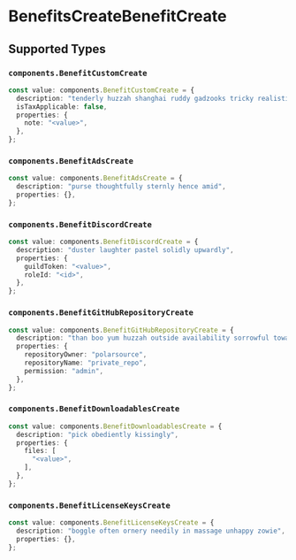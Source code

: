 # BenefitsCreateBenefitCreate


## Supported Types

### `components.BenefitCustomCreate`

```typescript
const value: components.BenefitCustomCreate = {
  description: "tenderly huzzah shanghai ruddy gadzooks tricky realistic",
  isTaxApplicable: false,
  properties: {
    note: "<value>",
  },
};
```

### `components.BenefitAdsCreate`

```typescript
const value: components.BenefitAdsCreate = {
  description: "purse thoughtfully sternly hence amid",
  properties: {},
};
```

### `components.BenefitDiscordCreate`

```typescript
const value: components.BenefitDiscordCreate = {
  description: "duster laughter pastel solidly upwardly",
  properties: {
    guildToken: "<value>",
    roleId: "<id>",
  },
};
```

### `components.BenefitGitHubRepositoryCreate`

```typescript
const value: components.BenefitGitHubRepositoryCreate = {
  description: "than boo yum huzzah outside availability sorrowful towards",
  properties: {
    repositoryOwner: "polarsource",
    repositoryName: "private_repo",
    permission: "admin",
  },
};
```

### `components.BenefitDownloadablesCreate`

```typescript
const value: components.BenefitDownloadablesCreate = {
  description: "pick obediently kissingly",
  properties: {
    files: [
      "<value>",
    ],
  },
};
```

### `components.BenefitLicenseKeysCreate`

```typescript
const value: components.BenefitLicenseKeysCreate = {
  description: "boggle often ornery needily in massage unhappy zowie",
  properties: {},
};
```

